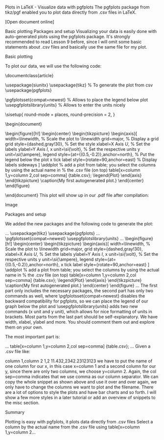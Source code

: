 Plots in LaTeX - Visualize data with pgfplots
The pgfplots package from tikz/pgf enabled you to plot data directly from .csv files in LaTeX.



 
[Open document online]

Basic plotting
Packages and setup
Visualizing your data is easily done with auto-generated plots using the pgfplots package. It's strongly recommended to read Lesson 9 before, since I will omit some basic statements about .csv files and basically use the same file for my plot.

Basic plotting

To plot our data, we will use the following code:

\documentclass{article}

\usepackage{siunitx}
\usepackage{tikz} % To generate the plot from csv
\usepackage{pgfplots}

\pgfplotsset{compat=newest} % Allows to place the legend below plot
\usepgfplotslibrary{units} % Allows to enter the units nicely

\sisetup{
  round-mode          = places,
  round-precision     = 2,
}

\begin{document}

\begin{figure}[h!]
  \begin{center}
    \begin{tikzpicture}
      \begin{axis}[
          width=\linewidth, % Scale the plot to \linewidth
          grid=major, % Display a grid
          grid style={dashed,gray!30}, % Set the style
          xlabel=X Axis $U$, % Set the labels
          ylabel=Y Axis $I$,
          x unit=\si{\volt}, % Set the respective units
          y unit=\si{\ampere},
          legend style={at={(0.5,-0.2)},anchor=north}, % Put the legend below the plot
          x tick label style={rotate=90,anchor=east} % Display labels sideways
        ]
        \addplot 
        % add a plot from table; you select the columns by using the actual name in
        % the .csv file (on top)
        table[x=column 1,y=column 2,col sep=comma] {table.csv}; 
        \legend{Plot}
      \end{axis}
    \end{tikzpicture}
    \caption{My first autogenerated plot.}
  \end{center}
\end{figure}

\end{document}
This plot will show up in our .pdf file after compilation:

Image

Packages and setup

We added the new packages and the following code to generate the plot:

...
\usepackage{tikz}
\usepackage{pgfplots}
...
\pgfplotsset{compat=newest}
\usepgfplotslibrary{units}
...
\begin{figure}[h!]
  \begin{center}
    \begin{tikzpicture}
      \begin{axis}[
          width=\linewidth, % Scale the plot to \linewidth
          grid=major, 
          grid style={dashed,gray!30},
          xlabel=X Axis $U$, % Set the labels
          ylabel=Y Axis $I$,
          x unit=\si{\volt}, % Set the respective units
          y unit=\si{\ampere},
          legend style={at={(0.5,-0.2)},anchor=north},
          x tick label style={rotate=90,anchor=east}
        ]
        \addplot 
        % add a plot from table; you select the columns by using the actual name in
        % the .csv file (on top)
        table[x=column 1,y=column 2,col sep=comma] {table.csv}; 
        \legend{Plot}
      \end{axis}
    \end{tikzpicture}
    \caption{My first autogenerated plot.}
  \end{center}
\end{figure}
...
The first part only includes the necessary packages, the second part has only two commands as well, where \pgfplotsset{compat=newest} disables the backward compatibility for pgfplots, so we can place the legend of our graph below the plot and \usepgfplotslibrary{units} adds two new commands (x unit and y unit), which allows for nice formatting of units in brackets. Most parts from the last part should be self-explanatory. We have width, xlabel, ylabel and more. You should comment them out and explore them on your own.

The most important part is:

...
        table[x=column 1,y=column 2,col sep=comma] {table.csv};
...
Given a .csv file like:

column 1,column 2
1,2
11.432,2342.23123123
we have to put the name of one column for our x, in this case x=column 1 and a second column for our y, since there are only two columns, we choose y=column 2. Again, the col sep=comma indicates that we use comma as our column separator. We can copy the whole snippet as shown above and use it over and over again, we only have to change the columns we want to plot and the filename. There are a lot of options to style the plots and have bar charts and so forth. I will show a few more styles in a later tutorial or add an overview of snippets to the misc section.

Summary

Plotting is easy with pgfplots, it plots data directly from .csv files
Select a column by the actual name from the .csv file using table[x=column 1,y=column 2…
